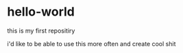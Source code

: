 # hello-world
this is my first repositiry

i'd like to be able to use this more often and create cool shit
